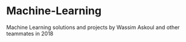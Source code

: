 # Machine-Learning

Machine Learning solutions and projects by Wassim Askoul and other teammates in 2018
